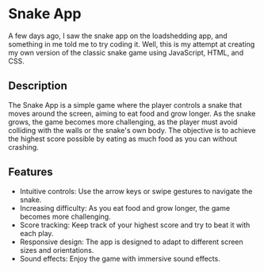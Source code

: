 # Snake App

A few days ago, I saw the snake app on the loadshedding app, and something in me told me to try coding it. Well, this is my attempt at creating my own version of the classic snake game using JavaScript, HTML, and CSS.

## Description

The Snake App is a simple game where the player controls a snake that moves around the screen, aiming to eat food and grow longer. As the snake grows, the game becomes more challenging, as the player must avoid colliding with the walls or the snake's own body. The objective is to achieve the highest score possible by eating as much food as you can without crashing.

## Features

- Intuitive controls: Use the arrow keys or swipe gestures to navigate the snake.
- Increasing difficulty: As you eat food and grow longer, the game becomes more challenging.
- Score tracking: Keep track of your highest score and try to beat it with each play.
- Responsive design: The app is designed to adapt to different screen sizes and orientations.
- Sound effects: Enjoy the game with immersive sound effects.

